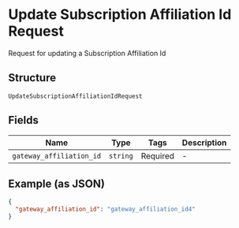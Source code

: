 
# Update Subscription Affiliation Id Request

Request for updating a Subscription Affiliation Id

## Structure

`UpdateSubscriptionAffiliationIdRequest`

## Fields

| Name | Type | Tags | Description |
|  --- | --- | --- | --- |
| `gateway_affiliation_id` | `string` | Required | - |

## Example (as JSON)

```json
{
  "gateway_affiliation_id": "gateway_affiliation_id4"
}
```

